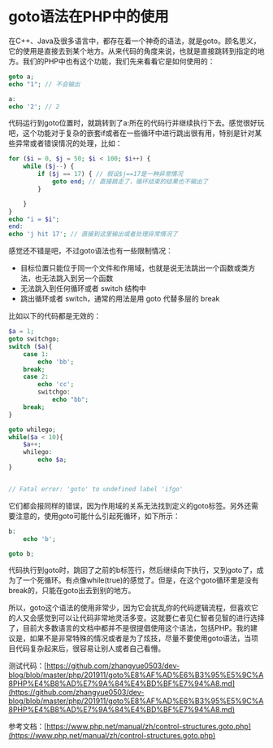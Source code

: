 # goto语法在PHP中的使用

在C++、Java及很多语言中，都存在着一个神奇的语法，就是goto。顾名思义，它的使用是直接去到某个地方。从来代码的角度来说，也就是直接跳转到指定的地方。我们的PHP中也有这个功能，我们先来看看它是如何使用的：

```php
goto a;
echo "1"; // 不会输出

a:
echo '2'; // 2
```

代码运行到goto位置时，就跳转到了a:所在的代码行并继续执行下去。感觉很好玩吧，这个功能对于复杂的嵌套if或者在一些循环中进行跳出很有用，特别是针对某些异常或者错误情况的处理，比如：

```php
for ($i = 0, $j = 50; $i < 100; $i++) {
    while ($j--) {
        if ($j == 17) { // 假设$j==17是一种异常情况
            goto end; // 直接跳走了，循环结束的结果也不输出了
        }

    }
}
echo "i = $i";
end:
echo 'j hit 17'; // 直接到这里输出或者处理异常情况了
```

感觉还不错是吧，不过goto语法也有一些限制情况：

- 目标位置只能位于同一个文件和作用域，也就是说无法跳出一个函数或类方法，也无法跳入到另一个函数
- 无法跳入到任何循环或者 switch 结构中
- 跳出循环或者 switch，通常的用法是用 goto 代替多层的 break

比如以下的代码都是无效的：

```php
$a = 1;
goto switchgo;
switch ($a){
    case 1:
        echo 'bb';
    break;
    case 2:
        echo 'cc';
        switchgo:
            echo "bb";
    break;
}

goto whilego;
while($a < 10){
    $a++;
    whilego:
        echo $a;
}


// Fatal error: 'goto' to undefined label 'ifgo' 
```

它们都会报同样的错误，因为作用域的关系无法找到定义的goto标签。另外还需要注意的，使用goto可能什么引起死循环，如下所示：

```php
b:
    echo 'b';

goto b;
```

代码执行到goto时，跳回了之前的b标签行，然后继续向下执行，又到goto了，成为了一个死循环。有点像while(true)的感觉了。但是，在这个goto循环里是没有break的，只能在goto出去到别的地方。

所以，goto这个语法的使用非常少，因为它会扰乱你的代码逻辑流程，但喜欢它的人又会感觉到可以让代码非常地灵活多变。这就要仁者见仁智者见智的进行选择了，目前大多数语言的文档中都并不是很提倡使用这个语法，包括PHP。我的建议是，如果不是非常特殊的情况或者是为了炫技，尽量不要使用goto语法，当项目代码复杂起来后，很容易让别人或者自己看懵。

测试代码：[https://github.com/zhangyue0503/dev-blog/blob/master/php/201911/goto%E8%AF%AD%E6%B3%95%E5%9C%A8PHP%E4%B8%AD%E7%9A%84%E4%BD%BF%E7%94%A8.md](https://github.com/zhangyue0503/dev-blog/blob/master/php/201911/goto%E8%AF%AD%E6%B3%95%E5%9C%A8PHP%E4%B8%AD%E7%9A%84%E4%BD%BF%E7%94%A8.md)

参考文档：[https://www.php.net/manual/zh/control-structures.goto.php](https://www.php.net/manual/zh/control-structures.goto.php)